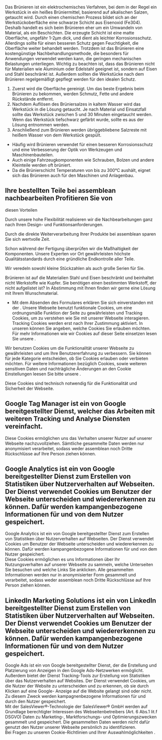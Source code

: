 

Das Brünieren ist ein elektrochemisches Verfahren, bei dem in der Regel ein
Werkstück in ein heißes Brüniermittel, basierend auf alkalischen Salzen,
getaucht wird. Durch einen chemischen Prozess bildet sich an der
Werkstückoberfläche eine schwarze Schicht aus Eisenoxid (Fe304). Deshalb handelt
es sich beim Brünieren eher um ein Umwandeln von Material, als ein Beschichten.
Die erzeugte Schicht ist eine matte Oberfläche, ungefähr 1-2µm dick, und dient
als leichter Korrosionsschutz. Allerdings sollte für einen besseren Schutz gegen
Feuchtigkeit, die Oberfläche weiter behandelt werden. Trotzdem ist das Brünieren
eine kostengünstige Nachbehandlungsmethode, die besonders für Anwendungen
verwendet werden kann, die geringen mechanischen Belastungen unterliegen.
Wichtig zu beachten ist, dass das Brünieren nicht für Materialien wie Aluminium
oder Edelstahl geeignet ist, sondern auf Eisen und Stahl beschränkt ist.
Außerdem sollten die Werkstücke nach dem Brünieren regelgemäßigt gepflegt werden
für den idealen Schutz.

  1. Zuerst wird die Oberfläche gereinigt. Um das beste Ergebnis beim Brünieren zu bekommen, werden Schmutz, Fette und andere Rückstände entfernt.
  2. Nachdem Auflösen des Brüniersalzes in kaltem Wasser wird das Werkstück in die Lösung getaucht. Je nach Material und Einsatzfall sollte das Werkstück zwischen 5 und 30 Minuten eingetaucht werden. Wenn das Werkstück tiefschwarz gefärbt wurde, sollte es aus der Lösung entnommen werden.
  3. Anschließend zum Brünieren werden übriggebliebene Salzreste mit heißem Wasser von dem Werkstück gespült.

  * Häufig wird Brünieren verwendet für einen besseren Korrosionsschutz und eine Verbesserung der Optik von Werkzeugen und Maschinenbauteilen.
  * Auch einige Fahrzeugkomponenten wie Schrauben, Bolzen und andere Kleinteile werden oft brüniert.
  * Da die Brünierschicht Temperaturen von bis zu 300°C aushält, eignet sich das Brünieren auch für den Maschinen und Anlagenbau.

## Ihre bestellten Teile bei assemblean nachbearbeiten Profitieren Sie von
diesen Vorteilen

Durch unsere hohe Flexibilität realisieren wir die Nachbearbeitungen ganz nach
Ihren Design- und Funktionsanforderungen.

Durch die direkte Weiterverarbeitung Ihrer Produkte bei assemblean sparen Sie
sich wertvolle Zeit.

Schon während der Fertigung überprüfen wir die Maßhaltigkeit der Komponenten.
Unsere Experten vor Ort gewährleisten höchste Qualitätsstandards durch eine
gründliche Endkontrolle aller Teile.

Wir veredeln sowohl kleine Stückzahlen als auch große Serien für Sie.

Brünieren ist auf die Materialien Stahl und Eisen beschränkt und beinhaltet
nicht Werkstoffe wie Kupfer. Sie benötigen einen bestimmten Werkstoff, der nicht
aufgelistet ist? In Abstimmung mit Ihnen finden wir gerne eine Lösung mit Ihrem
Wunschmaterial.

* Mit dem Absenden des Formulares erklären Sie sich einverstanden mit der .
Unsere Webseite benutzt funktionale Cookies, um eine ordnungsmäße Funktion der
Seite zu gewährleisten und Tracking Cookies, um zu verstehen wie Sie mit unserer
Webseite interagieren. Tracking Cookies werden erst nach Ihrer Zustimmung
aktiviert. In unseren können Sie angeben, welche Cookies Sie erlauben möchten.
Für mehr Informationen wie wir Cookies auf dieser Seite einsetzen lesen Sie
unsere .

Wir benutzen Cookies um die Funktionalität unserer Webseite zu gewährleisten und
um Ihre Benutzererfahrung zu verbessern. Sie können für jede Kategorie
entscheiden, ob Sie Cookies erlauben oder verbieten möchten. Für weitere
Informationen bezüglich Cookies, sowie weiteren sensitiven Daten und
nachträgliche Änderungen an den Cookie Einstellungen leesen Sie bitte unsere .

Diese Cookies sind technisch notwendig für die Funktionalität und Sicherheit der
Webseite.

Google Tag Manager ist ein von Google bereitgestellter Dienst, welcher das
Arbeiten mit weiteren Tracking und Analyse Diensten vereinfacht.  
---  
Diese Cookies ermöglichen uns das Verhalten unserer Nutzer auf unserer Webseite
nachzuvollziehen. Sämtliche gesammelte Daten werden nur anonymisiert
verarbeitet, sodass weder assemblean noch Dritte Rückschlüsse auf Ihre Person
ziehen können.

Google Analytics ist ein von Google bereitgestellter Dienst zum Erstellen von
Statistiken über Nutzerverhalten auf Webseiten. Der Dienst verwendet Cookies um
Benutzer der Webseite unterscheiden und wiedererkennen zu können. Dafür werden
kampangenbezogene Informationen für und von dem Nutzer gespeichert.  
---  
Google Analytics ist ein von Google bereitgestellter Dienst zum Erstellen von
Statistiken über Nutzerverhalten auf Webseiten. Der Dienst verwendet Cookies um
Benutzer der Webseite unterscheiden und wiedererkennen zu können. Dafür werden
kampangenbezogene Informationen für und von dem Nutzer gespeichert.  
Diese Cookies ermöglichen es uns Informationen über Ihr Nutzungsverhalten auf
unserer Webseite zu sammeln, welche Unterseiten Sie besuchen und welche Links
Sie anklicken. Alle gesammelten Informationen werden nur in anonymisierter Form
gesammelt und verarbeitet, sodass weder assemblean noch Dritte Rückschlüsse auf
Ihre Person ziehen können.

LinkedIn Marketing Solutions ist ein von LinkedIn bereitgestellter Dienst zum
Erstellen von Statistiken über Nutzerverhalten auf Webseiten. Der Dienst
verwendet Cookies um Benutzer der Webseite unterscheiden und wiedererkennen zu
können. Dafür werden kampangenbezogene Informationen für und von dem Nutzer
gespeichert.  
---  
Google Ads ist ein von Google bereitgestellter Dienst, der die Erstellung und
Platzierung von Anzeigen in den Google Ads-Netzwerken ermöglicht. Außerdem
bietet der Dienst Tracking-Tools zur Erstellung von Statistiken über das
Nutzerverhalten auf Websites. Der Dienst verwendet Cookies, um die Nutzer der
Website zu unterscheiden und zu erkennen, ob sie durch Klicken auf eine Google-
Anzeige auf die Website gelangt sind oder nicht. Zu diesem Zweck werden
kampagnenbezogene Informationen für und durch den Nutzer gespeichert.  
Mit der SalesViewer®-Technologie der SalesViewer® GmbH werden auf Grundlage
berechtigter Interessen des Webseitenbetreibers (Art. 6 Abs.1 lit.f DSGVO) Daten
zu Marketing-, Marktforschungs- und Optimierungszwecken gesammelt und
gespeichert. Die gesammelten Daten werden nicht dafür genutzt den Nutzer unserer
Webseite persönlich zu identifizieren.  
Bei Fragen zu unseren Cookie-Richtlinien und Ihrer Auswahlmöglichkeiten .

